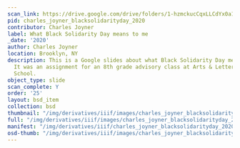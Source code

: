 ```yaml
---
scan_link: https://drive.google.com/drive/folders/1-hzmckucCqxLLCdYx0a103KQH73ZWk3g
pid: charles_joyner_blacksolidarityday_2020
contributor: Charles Joyner
label: What Black Solidarity Day means to me
_date: '2020'
author: Charles Joyner
location: Brooklyn, NY
description: This is a Google slides about what Black Solidarity Day means to me.
  It was an assignment for an 8th grade advisory class at Arts & Letters United 305
  School.
object_type: slide
scan_complete: Y
order: '25'
layout: bsd_item
collection: bsd
thumbnail: "/img/derivatives/iiif/images/charles_joyner_blacksolidarityday_2020_0/full/250,/0/default.jpg"
full: "/img/derivatives/iiif/images/charles_joyner_blacksolidarityday_2020_0/full/1140,/0/default.jpg"
manifest: "/img/derivatives/iiif/charles_joyner_blacksolidarityday_2020/manifest.json"
osd-thumb: "/img/derivatives/iiif/images/charles_joyner_blacksolidarityday_2020_0/full/375,/0/default.jpg"
---
```

